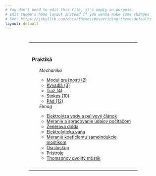 ```yaml
---
# You don't need to edit this file, it's empty on purpose.
# Edit theme's home layout instead if you wanna make some changes
# See: https://jekyllrb.com/docs/themes/#overriding-theme-defaults
layout: default
---
```


<div class="outer-container" style="padding:2% 15% 5% 15%">
	<hr>
  <div class="container" style="padding: 2% 3% 1% 3%">
  	<h3>Praktiká</h3>
  	<ul style="list-style-type:none">
  		<li><i>Mechanika</i></li>
  		<ul>
  			<li><a href="documents/mechanika/mp.pdf">Modul pružnosti (2)</a></li>
  			<li><a href="documents/mechanika/kyvadla.pdf">Kyvadlá (3)</a></li>
  			<li><a href="documents/mechanika/tiaz.pdf">Tiaž (4)</a></li>
  			<li><a href="documents/mechanika/stokes2.pdf">Stokes (10)</a></li>
  			<li><a href="documents/mechanika/vp.pdf">Pád (12)</a></li>
		</ul>
  		<li><i>Elmag</i></li>
  		  <ul>
  			<li><a href="documents/elmag/clanok.pdf">Elektrolýza vody a palivový článok</a></li>
  			<li><a href="documents/elmag/comp.pdf">Meranie a spracovanie údajov počítačom</a></li>
  			<li><a href="documents/elmag/dioda.pdf">Zenerova dióda</a></li>
  			<li><a href="documents/elmag/elektrolyt.pdf">Elektrolytická vaňa</a></li>
  			<li><a href="documents/elmag/mostik.pdf">Meranie koeficientu samoindukcie mostíkom</a></li>
  			<li><a href="documents/elmag/osciloskop.pdf">Osciloskop</a></li>
  			<li><a href="documents/elmag/pristroje.pdf">Prístroje</a></li>
  			<li><a href="documents/elmag/thomson.pdf">Thomsonov dvojitý mostík</a></li>
		</ul>
	</ul>
</div>
<hr>
</div>